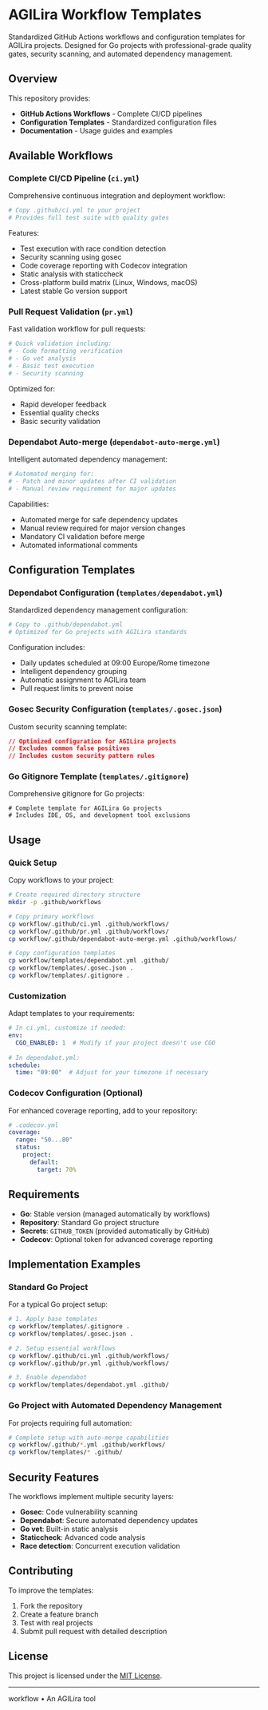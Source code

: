 # AGILira Workflow Templates

Standardized GitHub Actions workflows and configuration templates for AGILira projects. Designed for Go projects with professional-grade quality gates, security scanning, and automated dependency management.

## Overview

This repository provides:

- **GitHub Actions Workflows** - Complete CI/CD pipelines
- **Configuration Templates** - Standardized configuration files
- **Documentation** - Usage guides and examples

## Available Workflows

### Complete CI/CD Pipeline (`ci.yml`)

Comprehensive continuous integration and deployment workflow:

```yaml
# Copy .github/ci.yml to your project
# Provides full test suite with quality gates
```

Features:
- Test execution with race condition detection
- Security scanning using gosec
- Code coverage reporting with Codecov integration
- Static analysis with staticcheck
- Cross-platform build matrix (Linux, Windows, macOS)
- Latest stable Go version support

### Pull Request Validation (`pr.yml`)

Fast validation workflow for pull requests:

```yaml
# Quick validation including:
# - Code formatting verification
# - Go vet analysis
# - Basic test execution
# - Security scanning
```

Optimized for:
- Rapid developer feedback
- Essential quality checks
- Basic security validation

### Dependabot Auto-merge (`dependabot-auto-merge.yml`)

Intelligent automated dependency management:

```yaml
# Automated merging for:
# - Patch and minor updates after CI validation
# - Manual review requirement for major updates
```

Capabilities:
- Automated merge for safe dependency updates
- Manual review required for major version changes
- Mandatory CI validation before merge
- Automated informational comments

## Configuration Templates

### Dependabot Configuration (`templates/dependabot.yml`)

Standardized dependency management configuration:

```yaml
# Copy to .github/dependabot.yml
# Optimized for Go projects with AGILira standards
```

Configuration includes:
- Daily updates scheduled at 09:00 Europe/Rome timezone
- Intelligent dependency grouping
- Automatic assignment to AGILira team
- Pull request limits to prevent noise

### Gosec Security Configuration (`templates/.gosec.json`)

Custom security scanning template:

```json
// Optimized configuration for AGILira projects
// Excludes common false positives
// Includes custom security pattern rules
```

### Go Gitignore Template (`templates/.gitignore`)

Comprehensive gitignore for Go projects:

```gitignore
# Complete template for AGILira Go projects
# Includes IDE, OS, and development tool exclusions
```

## Usage

### Quick Setup

Copy workflows to your project:

```bash
# Create required directory structure
mkdir -p .github/workflows

# Copy primary workflows
cp workflow/.github/ci.yml .github/workflows/
cp workflow/.github/pr.yml .github/workflows/
cp workflow/.github/dependabot-auto-merge.yml .github/workflows/

# Copy configuration templates
cp workflow/templates/dependabot.yml .github/
cp workflow/templates/.gosec.json .
cp workflow/templates/.gitignore .
```

### Customization

Adapt templates to your requirements:

```yaml
# In ci.yml, customize if needed:
env:
  CGO_ENABLED: 1  # Modify if your project doesn't use CGO
  
# In dependabot.yml:
schedule:
  time: "09:00"  # Adjust for your timezone if necessary
```

### Codecov Configuration (Optional)

For enhanced coverage reporting, add to your repository:

```yaml
# .codecov.yml
coverage:
  range: "50...80"
  status:
    project:
      default:
        target: 70%
```

## Requirements

- **Go**: Stable version (managed automatically by workflows)
- **Repository**: Standard Go project structure
- **Secrets**: `GITHUB_TOKEN` (provided automatically by GitHub)
- **Codecov**: Optional token for advanced coverage reporting

## Implementation Examples

### Standard Go Project

For a typical Go project setup:

```bash
# 1. Apply base templates
cp workflow/templates/.gitignore .
cp workflow/templates/.gosec.json .

# 2. Setup essential workflows
cp workflow/.github/ci.yml .github/workflows/
cp workflow/.github/pr.yml .github/workflows/

# 3. Enable dependabot
cp workflow/templates/dependabot.yml .github/
```

### Go Project with Automated Dependency Management

For projects requiring full automation:

```bash
# Complete setup with auto-merge capabilities
cp workflow/.github/*.yml .github/workflows/
cp workflow/templates/* .github/
```

## Security Features

The workflows implement multiple security layers:

- **Gosec**: Code vulnerability scanning
- **Dependabot**: Secure automated dependency updates
- **Go vet**: Built-in static analysis
- **Staticcheck**: Advanced code analysis
- **Race detection**: Concurrent execution validation

## Contributing

To improve the templates:

1. Fork the repository
2. Create a feature branch
3. Test with real projects
4. Submit pull request with detailed description

## License

This project is licensed under the [MIT License](./LICENSE).

---

workflow • An AGILira tool
